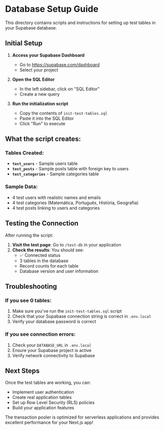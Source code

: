 # Database Setup Guide

This directory contains scripts and instructions for setting up test tables in your Supabase database.

## Initial Setup

1. **Access your Supabase Dashboard**
   - Go to https://supabase.com/dashboard
   - Select your project

2. **Open the SQL Editor**
   - In the left sidebar, click on "SQL Editor"
   - Create a new query

3. **Run the initialization script**
   - Copy the contents of `init-test-tables.sql`
   - Paste it into the SQL Editor
   - Click "Run" to execute

## What the script creates:

### Tables Created:
- **`test_users`** - Sample users table
- **`test_posts`** - Sample posts table with foreign key to users
- **`test_categories`** - Sample categories table

### Sample Data:
- 4 test users with realistic names and emails
- 4 test categories (Matemática, Português, História, Geografia)
- 4 test posts linking to users and categories

## Testing the Connection

After running the script:

1. **Visit the test page**: Go to `/test-db` in your application
2. **Check the results**: You should see:
   - ✅ Connected status
   - 3 tables in the database
   - Record counts for each table
   - Database version and user information

## Troubleshooting

### If you see 0 tables:
1. Make sure you've run the `init-test-tables.sql` script
2. Check that your Supabase connection string is correct in `.env.local`
3. Verify your database password is correct

### If you see connection errors:
1. Check your `DATABASE_URL` in `.env.local`
2. Ensure your Supabase project is active
3. Verify network connectivity to Supabase

## Next Steps

Once the test tables are working, you can:
- Implement user authentication
- Create real application tables
- Set up Row Level Security (RLS) policies
- Build your application features

The transaction pooler is optimized for serverless applications and provides excellent performance for your Next.js app!





